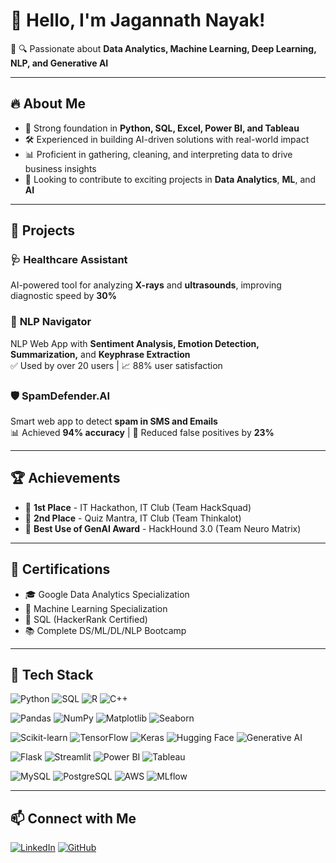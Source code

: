 # 👋 Hello, I'm Jagannath Nayak!

🎯 🔍 Passionate about **Data Analytics, Machine Learning, Deep Learning, NLP, and Generative AI**

---

## 🔥 About Me

- 🧠 Strong foundation in **Python, SQL, Excel, Power BI, and Tableau**
- 🛠️ Experienced in building AI-driven solutions with real-world impact
- 📊 Proficient in gathering, cleaning, and interpreting data to drive business insights
- 🚀 Looking to contribute to exciting projects in **Data Analytics**, **ML**, and **AI**

---

## 🚀 Projects

### 🩺 **Healthcare Assistant**
AI-powered tool for analyzing **X-rays** and **ultrasounds**, improving diagnostic speed by **30%**

### 💬 **NLP Navigator**
NLP Web App with **Sentiment Analysis, Emotion Detection, Summarization,** and **Keyphrase Extraction**  
✅ Used by over 20 users | 📈 88% user satisfaction

### 🛡️ **SpamDefender.AI**
Smart web app to detect **spam in SMS and Emails**  
📊 Achieved **94% accuracy** | 🔐 Reduced false positives by **23%**

---

## 🏆 Achievements

- 🥇 **1st Place** - IT Hackathon, IT Club (Team HackSquad)
- 🥈 **2nd Place** - Quiz Mantra, IT Club (Team Thinkalot)
- 🏅 **Best Use of GenAI Award** - HackHound 3.0 (Team Neuro Matrix)

---

## 📜 Certifications

- 🎓 Google Data Analytics Specialization  
- 🧪 Machine Learning Specialization  
- 🧮 SQL (HackerRank Certified)  
- 📚 Complete DS/ML/DL/NLP Bootcamp  

---

## 🧰 Tech Stack

![Python](https://img.shields.io/badge/Python-3670A0?style=for-the-badge&logo=python&logoColor=ffdd54)
![SQL](https://img.shields.io/badge/SQL-FF4154?style=for-the-badge&logo=mysql&logoColor=white)
![R](https://img.shields.io/badge/R-276DC3?style=for-the-badge&logo=r&logoColor=white)
![C++](https://img.shields.io/badge/C++-00599C?style=for-the-badge&logo=c%2B%2B&logoColor=white)

![Pandas](https://img.shields.io/badge/Pandas-150458?style=for-the-badge&logo=pandas&logoColor=white)
![NumPy](https://img.shields.io/badge/NumPy-013243?style=for-the-badge&logo=numpy&logoColor=white)
![Matplotlib](https://img.shields.io/badge/Matplotlib-11557C?style=for-the-badge&logo=plotly&logoColor=white)
![Seaborn](https://img.shields.io/badge/Seaborn-3E65AA?style=for-the-badge)

![Scikit-learn](https://img.shields.io/badge/Scikit--Learn-F7931E?style=for-the-badge&logo=scikitlearn&logoColor=white)
![TensorFlow](https://img.shields.io/badge/TensorFlow-FF6F00?style=for-the-badge&logo=tensorflow&logoColor=white)
![Keras](https://img.shields.io/badge/Keras-D00000?style=for-the-badge&logo=keras&logoColor=white)
![Hugging Face](https://img.shields.io/badge/HuggingFace-FFD21F?style=for-the-badge&logo=huggingface&logoColor=black)
![Generative AI](https://img.shields.io/badge/Generative%20AI-blueviolet?style=for-the-badge)

![Flask](https://img.shields.io/badge/Flask-000000?style=for-the-badge&logo=flask&logoColor=white)
![Streamlit](https://img.shields.io/badge/Streamlit-FF4B4B?style=for-the-badge&logo=streamlit&logoColor=white)
![Power BI](https://img.shields.io/badge/PowerBI-F2C811?style=for-the-badge&logo=powerbi&logoColor=black)
![Tableau](https://img.shields.io/badge/Tableau-E97627?style=for-the-badge&logo=tableau&logoColor=white)

![MySQL](https://img.shields.io/badge/MySQL-4479A1?style=for-the-badge&logo=mysql&logoColor=white)
![PostgreSQL](https://img.shields.io/badge/PostgreSQL-336791?style=for-the-badge&logo=postgresql&logoColor=white)
![AWS](https://img.shields.io/badge/AWS-232F3E?style=for-the-badge&logo=amazonaws&logoColor=white)
![MLflow](https://img.shields.io/badge/MLflow-111111?style=for-the-badge&logo=mlflow&logoColor=white)

---

## 📫 Connect with Me

[![LinkedIn](https://img.shields.io/badge/LinkedIn-blue?style=for-the-badge&logo=linkedin&logoColor=white)](https://linkedin.com/in/jagannath-nayak-ds)
[![GitHub](https://img.shields.io/badge/GitHub-black?style=for-the-badge&logo=github&logoColor=white)](https://github.com/jagannath-nayak)

